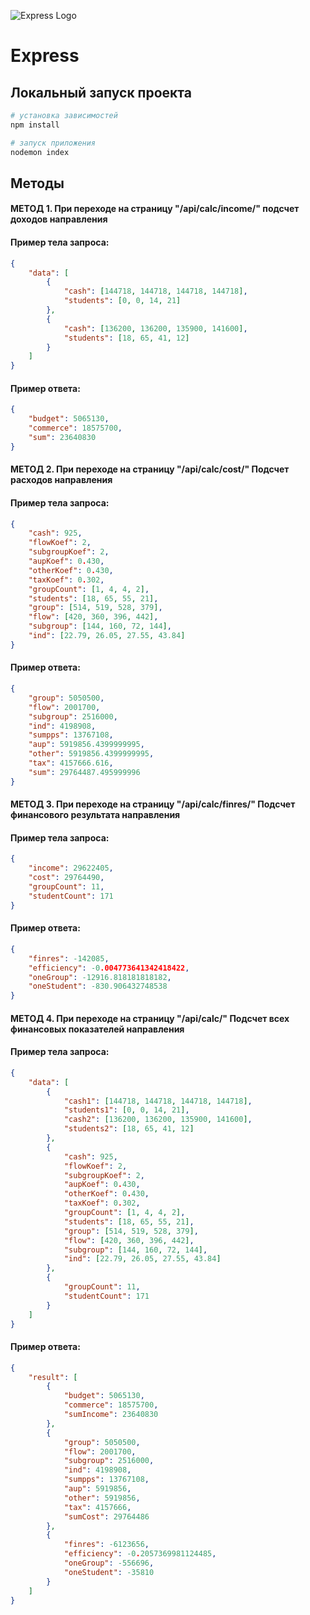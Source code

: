 ![Express Logo](https://st.timeweb.com/cloud-static/apps-logo/express.svg)

# Express

## Локальный запуск проекта

```bash
# установка зависимостей
npm install

# запуск приложения
nodemon index
```

## Методы
#### МЕТОД 1. При переходе на страницу "/api/calc/income/" подсчет доходов направления 
#### Пример тела запроса: 
```json
{
    "data": [
        {
            "cash": [144718, 144718, 144718, 144718],
            "students": [0, 0, 14, 21]
        },
        {
            "cash": [136200, 136200, 135900, 141600],
            "students": [18, 65, 41, 12]
        }
    ]
}
```

#### Пример ответа: 
```json
{
    "budget": 5065130,
    "commerce": 18575700,
    "sum": 23640830
}
```

#### МЕТОД 2. При переходе на страницу "/api/calc/cost/" Подсчет расходов направления 
#### Пример тела запроса: 
```json
{
    "cash": 925,
    "flowKoef": 2,
    "subgroupKoef": 2,
    "aupKoef": 0.430,
    "otherKoef": 0.430,
    "taxKoef": 0.302,
    "groupCount": [1, 4, 4, 2],
    "students": [18, 65, 55, 21],
    "group": [514, 519, 528, 379],
    "flow": [420, 360, 396, 442],
    "subgroup": [144, 160, 72, 144],
    "ind": [22.79, 26.05, 27.55, 43.84]
}
```

#### Пример ответа: 
```json
{
    "group": 5050500,
    "flow": 2001700,
    "subgroup": 2516000,
    "ind": 4198908,
    "sumpps": 13767108,
    "aup": 5919856.4399999995,
    "other": 5919856.4399999995,
    "tax": 4157666.616,
    "sum": 29764487.495999996
}
```

#### МЕТОД 3. При переходе на страницу "/api/calc/finres/" Подсчет финансового результата направления 
#### Пример тела запроса: 
```json
{
    "income": 29622405,
    "cost": 29764490,
    "groupCount": 11,
    "studentCount": 171
}
```

#### Пример ответа: 
```json
{
    "finres": -142085,
    "efficiency": -0.004773641342418422,
    "oneGroup": -12916.818181818182,
    "oneStudent": -830.906432748538
}
```

#### МЕТОД 4. При переходе на страницу "/api/calc/" Подсчет всех финансовых показателей направления 
#### Пример тела запроса: 
```json
{
    "data": [
        {
            "cash1": [144718, 144718, 144718, 144718],
            "students1": [0, 0, 14, 21],
            "cash2": [136200, 136200, 135900, 141600],
            "students2": [18, 65, 41, 12]
        },
        {
            "cash": 925,
            "flowKoef": 2,
            "subgroupKoef": 2,
            "aupKoef": 0.430,
            "otherKoef": 0.430,
            "taxKoef": 0.302,
            "groupCount": [1, 4, 4, 2],
            "students": [18, 65, 55, 21],
            "group": [514, 519, 528, 379],
            "flow": [420, 360, 396, 442],
            "subgroup": [144, 160, 72, 144],
            "ind": [22.79, 26.05, 27.55, 43.84]
        },
        {
            "groupCount": 11,
            "studentCount": 171
        }
    ]
}
```

#### Пример ответа: 
```json
{
    "result": [
        {
            "budget": 5065130,
            "commerce": 18575700,
            "sumIncome": 23640830
        },
        {
            "group": 5050500,
            "flow": 2001700,
            "subgroup": 2516000,
            "ind": 4198908,
            "sumpps": 13767108,
            "aup": 5919856,
            "other": 5919856,
            "tax": 4157666,
            "sumCost": 29764486
        },
        {
            "finres": -6123656,
            "efficiency": -0.2057369981124485,
            "oneGroup": -556696,
            "oneStudent": -35810
        }
    ]
}
```